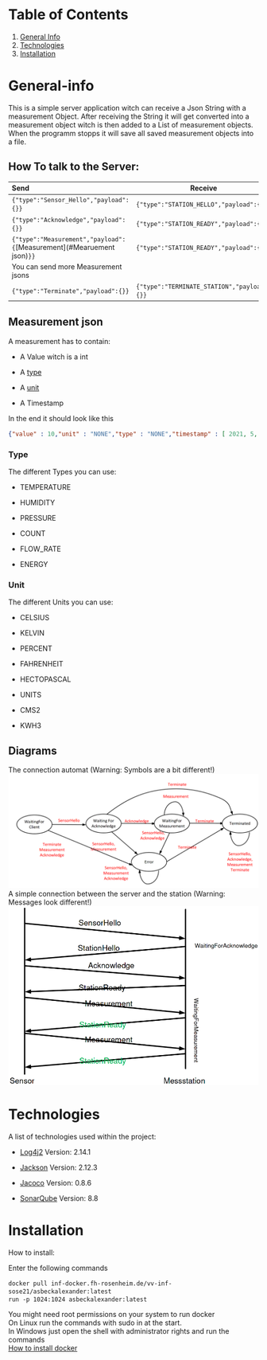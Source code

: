 # Table of Contents

1. [General Info](#general-info)
2. [Technologies](#technologies)
3. [Installation](#installation)

# General-info

This is a simple server application witch can receive a Json String with a measurement Object. 
After receiving the String it will get converted into a measurement object witch is then added to a List of measurement objects. 
When the programm stopps it will save all saved measurement objects into a file.

## How To talk to the Server:

| Send                                                                   | Receive                                      |
|:---------------------------------------------------------------------- | ------------------------------------------- |
| `{"type":"Sensor_Hello","payload":{}}`                                 | `{"type":"STATION_HELLO","payload":{}}`     |
| `{"type":"Acknowledge","payload":{}}`                                  | `{"type":"STATION_READY","payload":{}}`     |
| `{"type":"Measurement","payload":{`[Measurement](#Mearuement json)`}}` | `{"type":"STATION_READY","payload":{}}`     |
| You can send more Measurement jsons                                    |                                             |
| `{"type":"Terminate","payload":{}}`                                    | `{"type":"TERMINATE_STATION","payload":{}}` |

## Measurement json

A measurement has to contain:

- A Value witch is a int

- A [type](#type)

- A [unit](#unit)

- A Timestamp

In the end it should look like this

```json
{"value" : 10,"unit" : "NONE","type" : "NONE","timestamp" : [ 2021, 5, 2, 15, 8, 29, 191725000 ]}
```

### Type

The different Types you can use:

- TEMPERATURE  

- HUMIDITY

- PRESSURE

- COUNT

- FLOW_RATE

- ENERGY

### Unit

The different Units you can use:

- CELSIUS

- KELVIN

- PERCENT

- FAHRENHEIT

- HECTOPASCAL

- UNITS

- CMS2

- KWH3

## Diagrams

The connection automat (Warning: Symbols are a bit different!)
![Connection automat](Automate.png)
A simple connection between the server and the station (Warning: Messages look different!)
![Connection Example](Connection.png)

# Technologies

 A list of technologies used within the project:

* [Log4j2](https://logging.apache.org/log4j/2.x/) Version: 2.14.1

* [Jackson](https://github.com/FasterXML/jackson) Version: 2.12.3

* [Jacoco](https://www.jacoco.org/jacoco/trunk/index.html) Version: 0.8.6

* [SonarQube](https://www.sonarqube.org/) Version: 8.8

# Installation

How to install:

Enter the following commands<br/>
```shell
docker pull inf-docker.fh-rosenheim.de/vv-inf-sose21/asbeckalexander:latest
run -p 1024:1024 asbeckalexander:latest
```
You might need root permissions on your system to run docker<br/>
On Linux run the commands with sudo in at the start.<br/>
In Windows just open the shell with administrator rights and run the commands<br/>
[How to install docker](https://www.docker.com/get-started)
